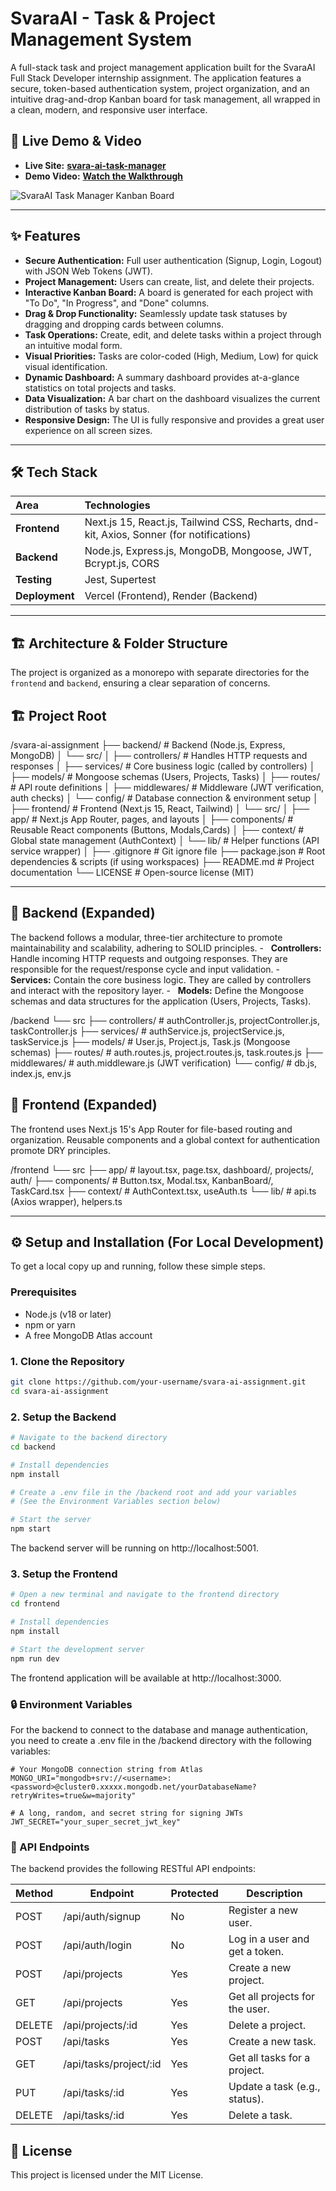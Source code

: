 # SvaraAI - Task & Project Management System

A full-stack task and project management application built for the SvaraAI Full Stack Developer internship assignment. The application features a secure, token-based authentication system, project organization, and an intuitive drag-and-drop Kanban board for task management, all wrapped in a clean, modern, and responsive user interface.

## 🚀 Live Demo & Video

-   **Live Site:** **[svara-ai-task-manager](https://svara-ai-frontend-fjsjhs845-jaikanna-bs-projects.vercel.app/)**
-   **Demo Video:** **[Watch the Walkthrough](https://drive.google.com/file/d/13rbNdIyYMT8HEH0OFizO04DrSabVVrcw/view?usp=sharing)**

![SvaraAI Task Manager Kanban Board](https://i.imgur.com/uEgs42f.png)

---

## ✨ Features

-   **Secure Authentication:** Full user authentication (Signup, Login, Logout) with JSON Web Tokens (JWT).
-   **Project Management:** Users can create, list, and delete their projects.
-   **Interactive Kanban Board:** A board is generated for each project with "To Do", "In Progress", and "Done" columns.
-   **Drag & Drop Functionality:** Seamlessly update task statuses by dragging and dropping cards between columns.
-   **Task Operations:** Create, edit, and delete tasks within a project through an intuitive modal form.
-   **Visual Priorities:** Tasks are color-coded (High, Medium, Low) for quick visual identification.
-   **Dynamic Dashboard:** A summary dashboard provides at-a-glance statistics on total projects and tasks.
-   **Data Visualization:** A bar chart on the dashboard visualizes the current distribution of tasks by status.
-   **Responsive Design:** The UI is fully responsive and provides a great user experience on all screen sizes.

---

## 🛠️ Tech Stack

| Area       | Technologies                                                                                                 |
| :--------- | :----------------------------------------------------------------------------------------------------------- |
| **Frontend** | Next.js 15, React.js, Tailwind CSS, Recharts, dnd-kit, Axios, Sonner (for notifications)                      |
| **Backend** | Node.js, Express.js, MongoDB, Mongoose, JWT, Bcrypt.js, CORS                                               |
| **Testing** | Jest, Supertest                                                                                            |
| **Deployment**| Vercel (Frontend), Render (Backend)                                                                          |

---

## 🏗️ Architecture & Folder Structure

The project is organized as a monorepo with separate directories for the `frontend` and `backend`, ensuring a clear separation of concerns.

## 🏗️ Project Root
/svara-ai-assignment
├── backend/                     # Backend (Node.js, Express, MongoDB)
│   └── src/
│       ├── controllers/         # Handles HTTP requests and responses
│       ├── services/            # Core business logic (called by controllers)
│       ├── models/              # Mongoose schemas (Users, Projects, Tasks)
│       ├── routes/              # API route definitions
│       ├── middlewares/         # Middleware (JWT verification, auth checks)
│       └── config/              # Database connection & environment setup
│
├── frontend/                    # Frontend (Next.js 15, React, Tailwind)
│   └── src/
│       ├── app/                 # Next.js App Router, pages, and layouts
│       ├── components/          # Reusable React components (Buttons, Modals,Cards)
│       ├── context/             # Global state management (AuthContext)
│       └── lib/                 # Helper functions (API service wrapper)
│
├── .gitignore                   # Git ignore file
├── package.json                 # Root dependencies & scripts (if using workspaces)
├── README.md                    # Project documentation
└── LICENSE                      # Open-source license (MIT)

---

## 📂 Backend (Expanded)

The backend follows a modular, three-tier architecture to promote maintainability and scalability, adhering to SOLID principles. -   **Controllers:** Handle incoming HTTP requests and outgoing responses. They are responsible for the request/response cycle and input validation. -   **Services:** Contain the core business logic. They are called by controllers and interact with the repository layer. -   **Models:** Define the Mongoose schemas and data structures for the application (Users, Projects, Tasks).

/backend
└── src
    ├── controllers/     # authController.js, projectController.js, taskController.js
    ├── services/        # authService.js, projectService.js, taskService.js
    ├── models/          # User.js, Project.js, Task.js (Mongoose schemas)
    ├── routes/          # auth.routes.js, project.routes.js, task.routes.js
    ├── middlewares/     # auth.middleware.js (JWT verification)
    └── config/          # db.js, index.js, env.js

## 🎨 Frontend (Expanded)

The frontend uses Next.js 15's App Router for file-based routing and organization. Reusable components and a global context for authentication promote DRY principles. 

/frontend
└── src
    ├── app/             # layout.tsx, page.tsx, dashboard/, projects/, auth/
    ├── components/      # Button.tsx, Modal.tsx, KanbanBoard/, TaskCard.tsx
    ├── context/         # AuthContext.tsx, useAuth.ts
    └── lib/             # api.ts (Axios wrapper), helpers.ts


---

## ⚙️ Setup and Installation (For Local Development)

To get a local copy up and running, follow these simple steps.

### Prerequisites

-   Node.js (v18 or later)
-   npm or yarn
-   A free MongoDB Atlas account

### 1. Clone the Repository

```bash
git clone https://github.com/your-username/svara-ai-assignment.git
cd svara-ai-assignment
```

### 2. Setup the Backend

```bash
# Navigate to the backend directory
cd backend

# Install dependencies
npm install

# Create a .env file in the /backend root and add your variables
# (See the Environment Variables section below)

# Start the server
npm start
```

The backend server will be running on http://localhost:5001.

### 3. Setup the Frontend

```bash
# Open a new terminal and navigate to the frontend directory
cd frontend

# Install dependencies
npm install

# Start the development server
npm run dev
```

The frontend application will be available at http://localhost:3000.

### 🔒 Environment Variables
For the backend to connect to the database and manage authentication, you need to create a .env file in the /backend directory with the following variables:

```env
# Your MongoDB connection string from Atlas
MONGO_URI="mongodb+srv://<username>:<password>@cluster0.xxxxx.mongodb.net/yourDatabaseName?retryWrites=true&w=majority"

# A long, random, and secret string for signing JWTs
JWT_SECRET="your_super_secret_jwt_key"
```

### 🔌 API Endpoints
The backend provides the following RESTful API endpoints:

| Method | Endpoint | Protected | Description |
| ------ | -------- | --------- | ----------- |
| POST | /api/auth/signup | No | Register a new user. |
| POST | /api/auth/login | No | Log in a user and get a token. |
| POST | /api/projects | Yes | Create a new project. |
| GET | /api/projects | Yes | Get all projects for the user. |
| DELETE | /api/projects/:id | Yes | Delete a project. |
| POST | /api/tasks | Yes | Create a new task. |
| GET | /api/tasks/project/:id | Yes | Get all tasks for a project. |
| PUT | /api/tasks/:id | Yes | Update a task (e.g., status). |
| DELETE | /api/tasks/:id | Yes | Delete a task. |

## 📄 License
This project is licensed under the MIT License.
